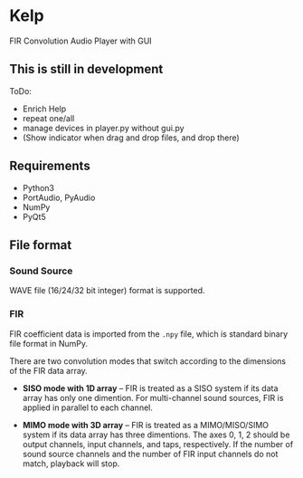 Kelp
====

FIR Convolution Audio Player with GUI



This is still in development
----------------------------

ToDo:

* Enrich Help
* repeat one/all
* manage devices in player.py without gui.py
* (Show indicator when drag and drop files, and drop there)


Requirements
------------

* Python3
* PortAudio, PyAudio
* NumPy
* PyQt5




File format
-----------

### Sound Source

WAVE file (16/24/32 bit integer) format is supported.


### FIR

FIR coefficient data is imported from the `.npy` file, which is standard binary file format in NumPy.

There are two convolution modes that switch according to the dimensions of the FIR data array.

* **SISO mode with 1D array**
–
FIR is treated as a SISO system if its data array has only one dimention. 
For multi-channel sound sources, FIR is applied in parallel to each channel.

* **MIMO mode with 3D array**
–
FIR is treated as a MIMO/MISO/SIMO system if its data array has three dimentions.
The axes 0, 1, 2 should be output channels, input channels, and taps, respectively.
If the number of sound source channels and the number of FIR input channels do not match, playback will stop.







